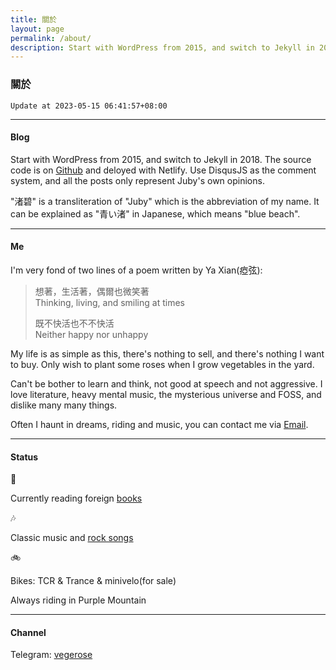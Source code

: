 ```yaml
---
title: 關於
layout: page 
permalink: /about/
description: Start with WordPress from 2015, and switch to Jekyll in 2018. The source code is on Github and deloyed with Netlify. Use DisqusJS as the comment system, and all the posts only represent Juby's own opinions.
---
```


### 關於

`Update at 2023-05-15 06:41:57+08:00`

------------------

#### Blog

Start with WordPress from 2015, and switch to Jekyll in 2018. The source code is on [Github](https://github.com/jubyshu/nagisaao) and deloyed with Netlify. Use DisqusJS as the comment system, and all the posts only represent Juby's own opinions.

"渚碧" is a transliteration of "Juby" which is the abbreviation of my name. It can be explained as "青い渚" in Japanese, which means "blue beach".

-------------------

#### Me

I'm very fond of two lines of a poem written by Ya Xian(瘂弦):

> 想著，生活著，偶爾也微笑著  
> Thinking, living, and smiling at times
> 
> 既不快活也不不快活  
> Neither happy nor unhappy

My life is as simple as this, there's nothing to sell, and there's nothing I want to buy. Only wish to plant some roses when I grow vegetables in the yard.

Can't be bother to learn and think, not good at speech and not aggressive. I love literature, heavy mental music, the mysterious universe and FOSS, and dislike many many things.

Often I haunt in dreams, riding and music, you can contact me via [Email](mailto:hbt5aggwr@relay.firefox.com). 

-------------------

#### Status

📖

Currently reading foreign [books](https://www.goodreads.com/review/list/66650849-juby?ref=nav_mybooks&shelf=currently-reading)

🎶

Classic music and [rock songs](https://open.spotify.com/playlist/0N78QnMKsDTYcjqdhigqvt) 

🚲

Bikes: TCR & Trance & minivelo(for sale)

Always riding in Purple Mountain

-------------------

#### Channel

Telegram: [vegerose](https://t.me/vegerose)
